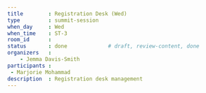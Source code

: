 ```yaml
---
title        : Registration Desk (Wed)
type         : summit-session
when_day     : Wed
when_time    : ST-3
room_id      :
status       : done             # draft, review-content, done
organizers   :
    - Jemma Davis-Smith
participants :
 - Marjorie Mohammad
description  : Registration desk management
---
```


